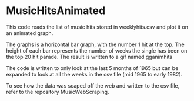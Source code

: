 # MusicHitsAnimated
 
This code reads the list of music hits stored in weeklyhits.csv and plot it on an animated graph.

The graphs is a horizontal bar graph, with the number 1 hit at the top.  The height of each bar represents the number of weeks the single has been on the top 20 hit parade.  The result is written to a gif named gganimhits

The code is written to only look at the last 5 months of 1965 but can be expanded to look at all the weeks in the csv file (mid 1965 to early 1982).

To see how the data was scaped off the web and written to the csv file, refer to the repository MusicWebScraping.
